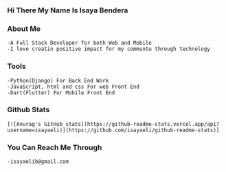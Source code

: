 ### Hi There My Name Is Isaya Bendera 

### About Me      
    -A Full Stack Developer for both Web and Mobile
    -I love creatin positive impact for my communtu through technology
    
### Tools
    -Python(Django) For Back End Work
    -JavaScript, html and css For web Front End
    -Dart(Flutter) For Mobile Front End
### Github Stats
    [![Anurag's GitHub stats](https://github-readme-stats.vercel.app/api?username=isayaeli)](https://github.com/isayaeli/github-readme-stats)]

### You Can Reach Me Through
    -isayaelib@gmail.com
    
  
